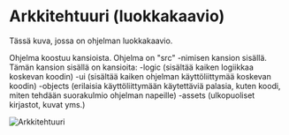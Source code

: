 # Arkkitehtuuri (luokkakaavio)

Tässä kuva, jossa on ohjelman luokkakaavio.

Ohjelma koostuu kansioista. Ohjelma on "src" -nimisen kansion sisällä. Tämän kansion sisällä on kansioita:
-logic (sisältää kaiken logiikkaa koskevan koodin)
-ui (sisältää kaiken ohjelman käyttöliittymää koskevan koodin)
-objects (erilaisia käyttöliittymään käytettäviä palasia, kuten koodi, miten tehdään suorakulmio ohjelman napeille)
-assets (ulkopuoliset kirjastot, kuvat yms.)

![Arkkitehtuuri](./dokumentaatio/kuvat/arkkitehtuuri.jpg)
